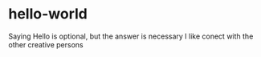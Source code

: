 # hello-world
Saying Hello is optional, but the answer is necessary
I like conect with the other creative persons
